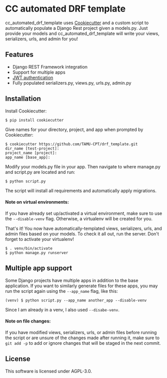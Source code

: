 # CC automated DRF template
cc_automated_drf_template uses [Cookiecutter](https://github.com/audreyr/cookiecutter) and a custom script to automatically populate a Django Rest project given a models.py. Just 
provide your models and cc_automated_drf_template will write your views, serializers, urls, and admin for you!

## Features
- Django REST Framework integration
- Support for multiple apps
- [JWT authentication](https://getblimp.github.io/django-rest-framework-jwt/)
- Fully populated serializers.py, views.py, urls.py, admin.py

## Installation
Install Cookiecutter:
```console
$ pip install cookiecutter
```
Give names for your directory, project, and app when prompted by Cookiecutter:
```console
$ cookiecutter https://github.com/TAMU-CPT/drf_template.git
dir_name [test-project]:
project_name [project]: 
app_name [base_app]:
```
Modify your models.py file in your app. Then navigate to where manage.py and script.py are located and run:
```console
$ python script.py
```
The script will install all requirements and automatically apply migrations.

#### Note on virtual environments:
If you have already set up/activated a virtual environment, make sure to use the ```--disable-venv``` flag.
Otherwise, a virtualenv will be created for you. 

That's it! You now have automatically-templated views, serializers, urls, and admin files based on your models.
To check it all out, run the server. Don't forget to activate your virtualenv!
```console
$ . venv/bin/activate
$ python manage.py runserver
```

## Multiple app support
Some Django projects have multiple apps in addition to the base application.
If you want to similarly generate files for these apps, you may run the script again
using the ```--app_name``` flag, like this:
```console
(venv) $ python script.py --app_name another_app --disable-venv
```
Since I am already in a venv, I also used ```--disabe-venv```.

#### Note on file changes:
If you have modified views, serializers, urls, or admin files before running the script or are
unsure of the changes made after running it, make sure to ```git add -p``` to add or ignore changes
that will be staged in the next commit.

## License
This software is licensed under AGPL-3.0.
